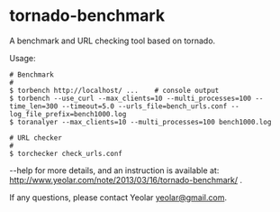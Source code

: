 tornado-benchmark
=================

A benchmark and URL checking tool based on tornado.

Usage:

    # Benchmark
    #
    $ torbench http://localhost/ ...    # console output
    $ torbench --use_curl --max_clients=10 --multi_processes=100 --time_len=300 --timeout=5.0 --urls_file=bench_urls.conf --log_file_prefix=bench1000.log
    $ toranalyer --max_clients=10 --multi_processes=100 bench1000.log

    # URL checker
    #
    $ torchecker check_urls.conf

--help for more details, and an instruction is available at: http://www.yeolar.com/note/2013/03/16/tornado-benchmark/ .

If any questions, please contact Yeolar <yeolar@gmail.com>.
